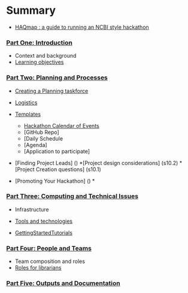 # Summary

* [HAQmap : a guide to running an NCBI style hackathon](README.md)

### [Part One: Introduction](introduction.md)
* Context and background
* [Learning objectives](learning_objectives.md)

### [Part Two: Planning and Processes](process.md)
* [Creating a Planning taskforce](PlanningTaskforce.md)
* [Logistics](Logistics.md)
* [Templates](<document s4>)

  * [Hackathon Calendar of Events](HackathonCalendarofEvents.md)
  * [GitHub Repo]
  * [Daily Schedule
  * [Agenda]
  * [Application to participate]
* [Finding Project Leads] (<generate document>)
  *[Project design considerations] (s10.2)
  *[Project Creation questions] (s10.1)
* [Promoting Your Hackathon] (<s8>)
  *
### [Part Three: Computing and Technical Issues](technological_issues.md)
* Infrastructure

* [Tools and technologies](tools.md)

* [GettingStartedTutorials](Tutorials.md)

### [Part Four: People and Teams](outputs.md)
* Team composition and roles
* [Roles for librarians](librarians.md)

### [Part Five: Outputs and Documentation](outputs.md)


